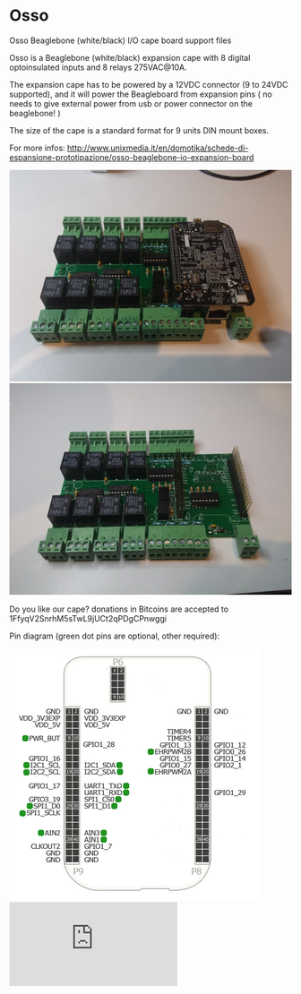 Osso
====

Osso Beaglebone (white/black) I/O cape board support files

Osso is a Beaglebone (white/black) expansion cape with 8 digital optoinsulated inputs
and 8 relays 275VAC@10A.

The expansion cape has to be powered by a 12VDC connector (9 to 24VDC supported), and it
will power the Beagleboard from expansion pins ( no needs to give external power
from usb or power connector on the beaglebone! )

The size of the cape is a standard format for 9 units DIN mount boxes.

For more infos: 
http://www.unixmedia.it/en/domotika/schede-di-espansione-prototipazione/osso-beaglebone-io-expansion-board

![Osso board](images/Osso2_650x450.jpg)
![Osso board](images/Osso3_650x450.jpg)

Do you like our cape? donations in Bitcoins are accepted to 1FfyqV2SnrhM5sTwL9jUCt2qPDgCPnwggi

Pin diagram (green dot pins are optional, other required):

![Osso Pin Diagram](images/OssoPinDiagram.jpg) 
![piwik tracking](https://webstats.unixmedia.it/piwik.php?idsite=2&rec=1&action_name=GitHubOsso)

